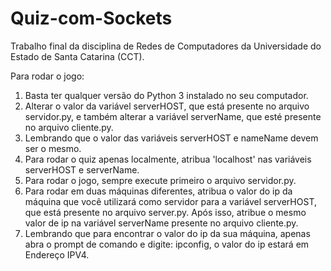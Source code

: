 # Quiz-com-Sockets
Trabalho final da disciplina de Redes de Computadores da Universidade do Estado de Santa Catarina (CCT).

Para rodar o jogo:

1) Basta ter qualquer versão do Python 3 instalado no seu computador.
2) Alterar o valor da variável serverHOST, que está presente no arquivo servidor.py, e também alterar a variável serverName, que esté presente no arquivo cliente.py.
3) Lembrando que o valor das variáveis serverHOST e nameName devem ser o mesmo.
4) Para rodar o quiz apenas localmente, atribua 'localhost' nas variáveis serverHOST e serverName.
5) Para rodar o jogo, sempre execute primeiro o arquivo servidor.py.
6) Para rodar em duas máquinas diferentes, atribua o valor do ip da máquina que você utilizará como servidor para a variável serverHOST, que está presente no arquivo server.py. Após isso, atribue o mesmo valor de ip na variável serverName presente no arquivo cliente.py.
7) Lembrando que para encontrar o valor do ip da sua máquina, apenas abra o prompt de comando e digite: ipconfig, o valor do ip estará em Endereço IPV4.
